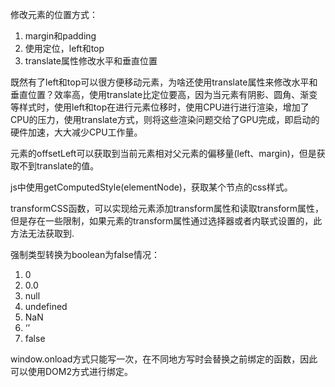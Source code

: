 修改元素的位置方式：

1. margin和padding
2. 使用定位，left和top
3. translate属性修改水平和垂直位置



既然有了left和top可以很方便移动元素，为啥还使用translate属性来修改水平和垂直位置？效率高，使用translate比定位要高，因为当元素有阴影、圆角、渐变等样式时，使用left和top在进行元素位移时，使用CPU进行进行渲染，增加了CPU的压力，使用translate方式，则将这些渲染问题交给了GPU完成，即启动的硬件加速，大大减少CPU工作量。



元素的offsetLeft可以获取到当前元素相对父元素的偏移量(left、margin)，但是获取不到translate的值。



js中使用getComputedStyle(elementNode)，获取某个节点的css样式。



transformCSS函数，可以实现给元素添加transform属性和读取transform属性，但是存在一些限制，如果元素的transform属性通过选择器或者内联式设置的，此方法无法获取到.



强制类型转换为boolean为false情况：

1. 0
2. 0.0
3. null
4. undefined
5. NaN
6. ‘’
7. false



window.onload方式只能写一次，在不同地方写时会替换之前绑定的函数，因此可以使用DOM2方式进行绑定。

